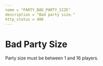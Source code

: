 ```yaml
---
name = "PARTY_BAD_PARTY_SIZE"
description = "Bad party size."
http_status = 400
---
```


# Bad Party Size

Party size must be between 1 and 16 players.

